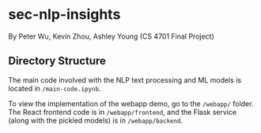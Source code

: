 # sec-nlp-insights

By Peter Wu, Kevin Zhou, Ashley Young (CS 4701 Final Project)

## Directory Structure

The main code involved with the NLP text processing and ML models is located in `/main-code.ipynb`.

To view the implementation of the webapp demo, go to the `/webapp/` folder. 
The React frontend code is in `/webapp/frontend`, and the Flask service (along with the pickled models)
is in `/webapp/backend`. 

